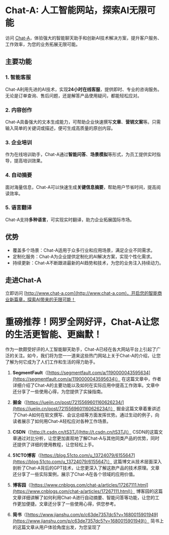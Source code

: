 # Chat-A: 人工智能网站，探索AI无限可能

访问 [Chat-A](http://www.chat-a.com)，体验强大的智能聊天助手和创新AI技术解决方案，提升客户服务、工作效率，为您的业务拓展无限可能。

## 主要功能

### 1. 智能客服

Chat-A利用先进的AI技术，实现**24小时在线客服**，提供即时、专业的咨询服务。无论是订单查询、售后问题，还是解答产品使用疑问，都能轻松应对。

### 2. 内容创作

Chat-A具备强大的文本生成能力，可帮助企业快速撰写**文章**、**营销文案**等。只需输入简单的关键词或描述，便可生成高质量的原创内容。

### 3. 企业培训

作为在线培训助手，Chat-A通过**智能问答**、**场景模拟**等形式，为员工提供实时指导，提高培训效果。

### 4. 自动摘要

面对海量信息，Chat-A可以快速生成**关键信息摘要**，帮助用户节省时间，提高阅读效率。

### 5. 语言翻译

Chat-A支持**多种语言**，可实现实时翻译，助力企业拓展国际市场。

## 优势

- 覆盖多个场景：Chat-A适用于众多行业和应用场景，满足企业不同需求。
- 定制化服务：Chat-A为企业提供定制化的AI解决方案，实现个性化需求。
- 持续更新：Chat-A不断跟进最新的AI趋势和技术，为您的业务注入持续动力。

## 走进Chat-A

立即访问 [http://www.chat-a.com](http://www.chat-a.com)，开启您的智能商业新篇章，探索AI带来的无限可能！

# 重磅推荐！网罗全网好评，Chat-A让您的生活更智能、更幽默！

作为一款颇受好评的人工智能聊天助手，Chat-A已经在各大网站平台上引起了广泛的关注。如今，我们将为您一一道来这些热门网站上关于Chat-A的介绍，让您了解为何它成为了人们工作和生活的得力助手。

1. **SegmentFault**（[https://segmentfault.com/a/1190000043595634](https://segmentfault.com/a/1190000043595634)）
在这篇文章中，作者详细介绍了Chat-A的主要功能以及如何在实际应用中提高工作效率。文章中还分享了一些使用心得，为您提供了实操指南。

2. **掘金**（[https://juejin.cn/post/7215569601160626234/](https://juejin.cn/post/7215569601160626234/)）
掘金这篇文章着重讲述了Chat-A如何在软文撰写、会议总结等方面发挥优势。通过生动的例子，向读者展示了如何用Chat-A轻松应对各种工作场景。

3. **CSDN**（[http://t.csdn.cn/tS3TJ](http://t.csdn.cn/tS3TJ)）
CSDN的这篇文章通过对比分析，让您更加直观地了解Chat-A与其他同类产品的优势，同时还提供了详细的使用教程，让您轻松上手。

4. **51CTO博客**（[https://blog.51cto.com/u_13724079/6155647](https://blog.51cto.com/u_13724079/6155647)）
这篇博文从技术层面深入剖析了Chat-A背后的GPT技术，让您更深入了解这款产品的技术原理。文章还分享了一些实际案例，展示了Chat-A在各个领域的应用价值。

5. **博客园**（[https://www.cnblogs.com/chat-a/articles/17267111.html](https://www.cnblogs.com/chat-a/articles/17267111.html)）
博客园的这篇文章详细讲解了如何利用Chat-A进行自动摘要、智能问答等功能，让您的工作更加便捷。文章还分享了一些使用心得，供您参考。

6. **简书**（[https://www.jianshu.com/p/c63de7357dc5?v=1680015901949](https://www.jianshu.com/p/c63de7357dc5?v=1680015901949)）
简书上的这篇文章从用户体验角度出发，为您呈现了
